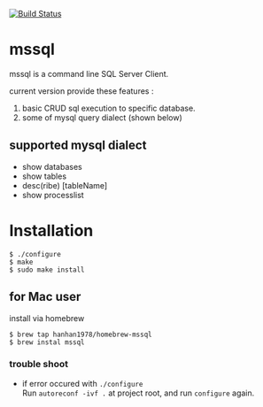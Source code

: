 [![Build Status](https://travis-ci.org/hanhan1978/mssql.svg?branch=master)](https://travis-ci.org/hanhan1978/mssql)

# mssql
mssql is a command line SQL Server Client.  
  
current version provide these features :  
1. basic CRUD sql execution to specific database.  
2. some of mysql query dialect (shown below)


## supported mysql dialect
- show databases  
- show tables  
- desc(ribe) [tableName]  
- show processlist  

# Installation
```
$ ./configure  
$ make  
$ sudo make install  
```

## for Mac user
install via homebrew

```
$ brew tap hanhan1978/homebrew-mssql 
$ brew instal mssql
```

### trouble shoot
+ if error occured with `./configure`  
Run `autoreconf -ivf .` at project root, and run `configure` again.
